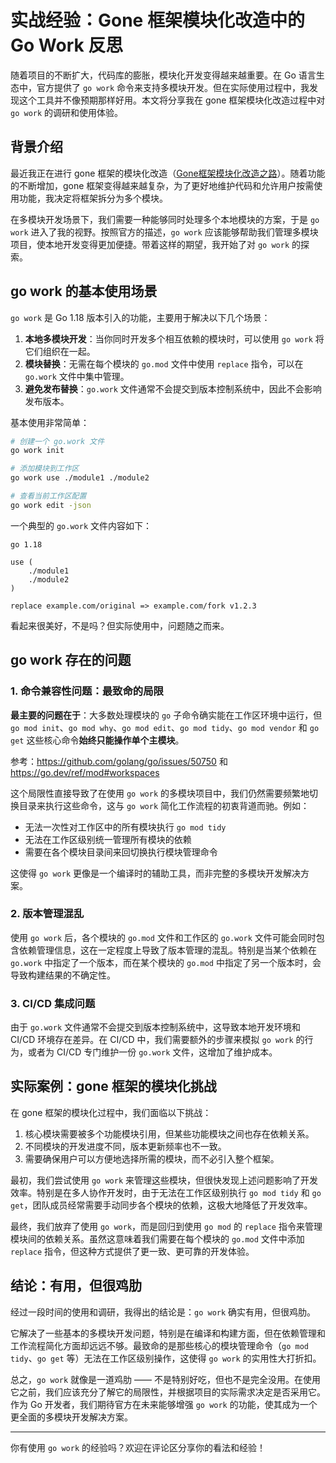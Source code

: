 # 实战经验：Gone 框架模块化改造中的 Go Work 反思

随着项目的不断扩大，代码库的膨胀，模块化开发变得越来越重要。在 Go 语言生态中，官方提供了 `go work` 命令来支持多模块开发。但在实际使用过程中，我发现这个工具并不像预期那样好用。本文将分享我在 gone 框架模块化改造过程中对 `go work` 的调研和使用体验。

## 背景介绍

最近我正在进行 gone 框架的模块化改造（[Gone框架模块化改造之路](https://blog.csdn.net/waitdeng/article/details/146452337)）。随着功能的不断增加，gone 框架变得越来越复杂，为了更好地维护代码和允许用户按需使用功能，我决定将框架拆分为多个模块。

在多模块开发场景下，我们需要一种能够同时处理多个本地模块的方案，于是 `go work` 进入了我的视野。按照官方的描述，`go work` 应该能够帮助我们管理多模块项目，使本地开发变得更加便捷。带着这样的期望，我开始了对 `go work` 的探索。

## go work 的基本使用场景

`go work` 是 Go 1.18 版本引入的功能，主要用于解决以下几个场景：

1. **本地多模块开发**：当你同时开发多个相互依赖的模块时，可以使用 `go work` 将它们组织在一起。
2. **模块替换**：无需在每个模块的 `go.mod` 文件中使用 `replace` 指令，可以在 `go.work` 文件中集中管理。
3. **避免发布替换**：`go.work` 文件通常不会提交到版本控制系统中，因此不会影响发布版本。

基本使用非常简单：

```bash
# 创建一个 go.work 文件
go work init

# 添加模块到工作区
go work use ./module1 ./module2

# 查看当前工作区配置
go work edit -json
```

一个典型的 `go.work` 文件内容如下：

```
go 1.18

use (
    ./module1
    ./module2
)

replace example.com/original => example.com/fork v1.2.3
```

看起来很美好，不是吗？但实际使用中，问题随之而来。

## go work 存在的问题

### 1. 命令兼容性问题：最致命的局限

**最主要的问题在于**：大多数处理模块的 `go` 子命令确实能在工作区环境中运行，但 `go mod init`、`go mod why`、`go mod edit`、`go mod tidy`、`go mod vendor` 和 `go get` 这些核心命令**始终只能操作单个主模块**。

参考：https://github.com/golang/go/issues/50750 和 https://go.dev/ref/mod#workspaces


这个局限性直接导致了在使用 `go work` 的多模块项目中，我们仍然需要频繁地切换目录来执行这些命令，这与 `go work` 简化工作流程的初衷背道而驰。例如：

- 无法一次性对工作区中的所有模块执行 `go mod tidy`
- 无法在工作区级别统一管理所有模块的依赖
- 需要在各个模块目录间来回切换执行模块管理命令

这使得 `go work` 更像是一个编译时的辅助工具，而非完整的多模块开发解决方案。

### 2. 版本管理混乱

使用 `go work` 后，各个模块的 `go.mod` 文件和工作区的 `go.work` 文件可能会同时包含依赖管理信息，这在一定程度上导致了版本管理的混乱。特别是当某个依赖在 `go.work` 中指定了一个版本，而在某个模块的 `go.mod` 中指定了另一个版本时，会导致构建结果的不确定性。

### 3. CI/CD 集成问题

由于 `go.work` 文件通常不会提交到版本控制系统中，这导致本地开发环境和 CI/CD 环境存在差异。在 CI/CD 中，我们需要额外的步骤来模拟 `go work` 的行为，或者为 CI/CD 专门维护一份 `go.work` 文件，这增加了维护成本。

## 实际案例：gone 框架的模块化挑战

在 gone 框架的模块化过程中，我们面临以下挑战：

1. 核心模块需要被多个功能模块引用，但某些功能模块之间也存在依赖关系。
2. 不同模块的开发进度不同，版本更新频率也不一致。
3. 需要确保用户可以方便地选择所需的模块，而不必引入整个框架。

最初，我们尝试使用 `go work` 来管理这些模块，但很快发现上述问题影响了开发效率。特别是在多人协作开发时，由于无法在工作区级别执行 `go mod tidy` 和 `go get`，团队成员经常需要手动同步各个模块的依赖，这极大地降低了开发效率。

最终，我们放弃了使用 `go work`，而是回归到使用 `go mod` 的 `replace` 指令来管理模块间的依赖关系。虽然这意味着我们需要在每个模块的 `go.mod` 文件中添加 `replace` 指令，但这种方式提供了更一致、更可靠的开发体验。

## 结论：有用，但很鸡肋

经过一段时间的使用和调研，我得出的结论是：`go work` 确实有用，但很鸡肋。

它解决了一些基本的多模块开发问题，特别是在编译和构建方面，但在依赖管理和工作流程简化方面却远远不够。最致命的是那些核心的模块管理命令（`go mod tidy`、`go get` 等）无法在工作区级别操作，这使得 `go work` 的实用性大打折扣。


总之，`go work` 就像是一道鸡肋 —— 不是特别好吃，但也不是完全没用。在使用它之前，我们应该充分了解它的局限性，并根据项目的实际需求决定是否采用它。作为 Go 开发者，我们期待官方在未来能够增强 `go work` 的功能，使其成为一个更全面的多模块开发解决方案。

---

你有使用 `go work` 的经验吗？欢迎在评论区分享你的看法和经验！
